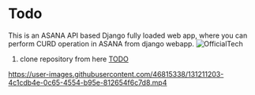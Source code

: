 # Todo
This is an ASANA API based Django fully loaded web app, where you can perform CURD operation in ASANA from django webapp.
![OfficialTech](https://user-images.githubusercontent.com/46815338/131124790-d7351745-0913-46eb-b5f7-b5fdfe3acec6.png)



1. clone repository from here [TODO](https://github.com/officialtech/Todo)



https://user-images.githubusercontent.com/46815338/131211203-4c1cdb4e-0c65-4554-b95e-812654f6c7d8.mp4


